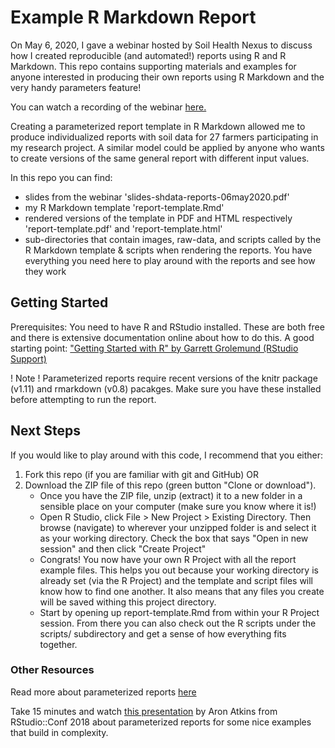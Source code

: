 # Example R Markdown Report

On May 6, 2020, I gave a webinar hosted by Soil Health Nexus to discuss how I created reproducible (and automated!) reports using R and R Markdown. This repo contains supporting materials and examples for anyone interested in producing their own reports using R Markdown and the very handy parameters feature!

You can watch a recording of the webinar [here.](https://soilhealthnexus.org/sharing-soil-health-data-with-reproducible-reports/)

Creating a parameterized report template in R Markdown allowed me to produce individualized reports with soil data for 27 farmers participating in my research project.  A similar model could be applied by anyone who wants to create versions of the same general report with different input values.

 In this repo you can find: 

 - slides from the webinar 'slides-shdata-reports-06may2020.pdf'
 - my R Markdown template  'report-template.Rmd'
 - rendered versions of the template in PDF and HTML respectively 'report-template.pdf' and 'report-template.html'
 - sub-directories that contain images, raw-data, and scripts called by the R Markdown template & scripts when rendering the reports.  You have everything you need here to play around with the reports and see how they work

 ## Getting Started 

 Prerequisites:  You need to have R and RStudio installed.  These are both free and there is extensive documentation online about how to do this.  A good starting point:  ["Getting Started with R" by Garrett Grolemund (RStudio Support)](https://support.rstudio.com/hc/en-us/articles/201141096-Getting-Started-with-R)  

 ! Note !  Parameterized reports require recent versions of the knitr package (v1.11) and rmarkdown (v0.8) pacakges.  Make sure you have these installed before attempting to run the report.

## Next Steps

If you would like to play around with this code, I recommend that you either: 

1. Fork this repo (if you are familiar with git and GitHub) OR 
2. Download the ZIP file of this repo (green button "Clone or download").  
    - Once you have the ZIP file, unzip (extract) it to a new folder in a sensible place on your computer (make sure you know where it is!)
    - Open R Studio, click File > New Project > Existing Directory.  Then browse (navigate) to wherever your unzipped  folder is and select it as your working directory.  Check the box that says "Open in new session" and then click "Create Project" 
    - Congrats!  You now have your own R Project with all the report example files.  This helps you out because your working directory is already set (via the R Project) and the template and script files will know how to find one another.  It also means that any files you create will be saved withing this project directory.   
    - Start by opening up report-template.Rmd from within your R Project session.  From there you can also check out the R scripts under the scripts/ subdirectory and get a sense of how everything fits together.

### Other Resources 

Read more about parameterized reports [here](https://rmarkdown.rstudio.com/developer_parameterized_reports.html%23parameter_types%2F )   

Take 15 minutes and watch [this presentation](https://rstudio.com/resources/rstudioconf-2018/parameterized-r-markdown-reports-with-rstudio-connect/) by Aron Atkins from RStudio::Conf 2018 about parameterized reports for some nice examples that build in complexity.  





